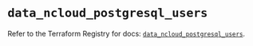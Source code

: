 # `data_ncloud_postgresql_users`

Refer to the Terraform Registry for docs: [`data_ncloud_postgresql_users`](https://registry.terraform.io/providers/navercloudplatform/ncloud/4.0.4/docs/data-sources/postgresql_users).
